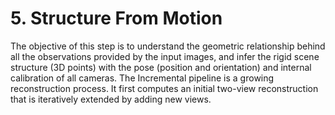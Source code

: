 # 5. Structure From Motion

The objective of this step is to understand the geometric relationship behind all the observations provided by the input images, and infer the rigid scene structure \(3D points\) with the pose \(position and orientation\) and internal calibration of all cameras. The Incremental pipeline is a growing reconstruction process. It first computes an initial two-view reconstruction that is iteratively extended by adding new views.

